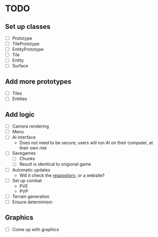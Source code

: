 # TODO
## Set up classes
 - [ ] Prototype
 - [ ] TilePrototype
 - [ ] EntityPrototype
 - [ ] Tile
 - [ ] Entity
 - [ ] Surface
## Add more prototypes
 - [ ] Tiles
 - [ ] Entities
## Add logic
 - [ ] Camera rendering
 - [ ] Menu
 - [ ] AI interface
    - Does not need to be secure; users will run AI on their computer, at their own risk
 - [ ] Savegames
    - [ ] Chunks
    - [ ] Result is identical to origional game
 - [ ] Automatic updates
    - Will it check the [respository](https://github.com/ericl16384/BotsBuildBots/archive/main.zip), or a website?
 - [ ] Set up combat
    - PVE
    - PVP
 - [ ] Terrain generation
 - [ ] Ensure determinism
## Graphics
 - [ ] Come up with graphics
